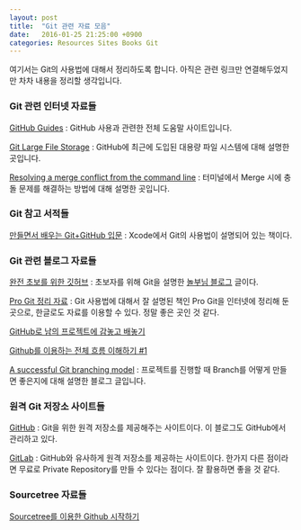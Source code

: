 ```yaml
---
layout: post
title:  "Git 관련 자료 모음"
date:   2016-01-25 21:25:00 +0900
categories: Resources Sites Books Git
---
```


여기서는 Git의 사용법에 대해서 정리하도록 합니다. 아직은 관련 링크만 연결해두었지만 차차 내용을 정리할 생각입니다.


### Git 관련 인터넷 자료들

[GitHub Guides](https://guides.github.com) : GitHub 사용과 관련한 전체 도움말 사이트입니다.

[Git Large File Storage](https://git-lfs.github.com) : GitHub에 최근에 도입된 대용량 파일 시스템에 대해 설명한 곳입니다.

[Resolving a merge conflict from the command line](https://help.github.com/articles/resolving-a-merge-conflict-from-the-command-line/) : 터미널에서 Merge 시에 충돌 문제를 해결하는 방법에 대해 설명한 곳입니다.


### Git 참고 서적들

[만들면서 배우는 Git+GitHub 입문](http://www.hanbit.co.kr/book/look.html?isbn=978-89-6848-202-1) : Xcode에서 Git의 사용법이 설명되어 있는 책이다.


### Git 관련 블로그 자료들

[완전 초보를 위한 깃허브](https://nolboo.github.io/blog/2013/10/06/github-for-beginner/) : 초보자를 위해 Git을 설명한 [놀부님 블로그](https://nolboo.github.io/) 글이다.

[Pro Git 정리 자료](https://git-scm.com/book/ko/) : Git 사용법에 대해서 잘 설명된 책인 Pro Git을 인터넷에 정리해 둔 곳으로, 한글로도 자료를 이용할 수 있다. 정말 좋은 곳인 것 같다.

[GitHub로 남의 프로젝트에 감놓고 배놓기](https://dogfeet.github.io/articles/2012/how-to-github.html)

[Github를 이용하는 전체 흐름 이해하기 #1](https://blog.outsider.ne.kr/865)

[A successful Git branching model](http://nvie.com/posts/a-successful-git-branching-model/) : 프로젝트를 진행할 때 Branch를 어떻게 만들면 좋은지에 대해 설명한 블로그 글입니다.


### 원격 Git 저장소 사이트들

[GitHub](https://github.com) : Git을 위한 원격 저장소를 제공해주는 사이트이다. 이 블로그도 GitHub에서 관리하고 있다.

[GitLab](https://about.gitlab.com) : GitHub와 유사하게 원격 저장소를 제공하는 사이트이다. 한가지 다른 점이라면 무료로 Private Repository를 만들 수 있다는 점이다. 잘 활용하면 좋을 것 같다.


### Sourcetree 자료들

[Sourcetree를 이용한 Github 시작하기](http://hackersstudy.tistory.com/41)
